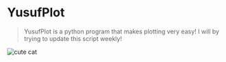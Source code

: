# YusufPlot
> YusufPlot is a python program that makes plotting very easy!
> I will by trying to update this script weekly!




![cute cat](https://preview.redd.it/02g1pfot5ds41.jpg?auto=webp&s=450fbae162711eba281b70fd0fb6ac746e530070)
